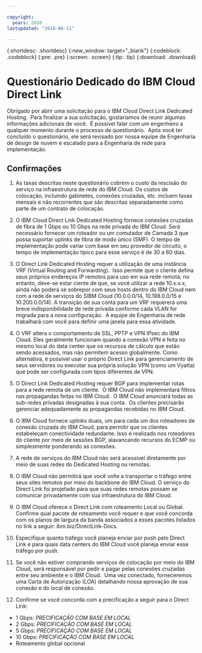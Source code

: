 ```yaml
---

copyright:
  years: 2018
lastupdated: "2018-06-11"

---
```


{:shortdesc: .shortdesc}
{:new_window: target="_blank"}
{:codeblock: .codeblock}
{:pre: .pre}
{:screen: .screen}
{:tip: .tip}
{:download: .download}

# Questionário Dedicado do IBM Cloud Direct Link

Obrigado por abrir uma solicitação para o IBM Cloud Direct Link Dedicated Hosting.  Para finalizar a sua solicitação, gostaríamos de reunir algumas informações adicionais de você.  É possível falar com um engenheiro a qualquer momento durante o processo de questionário.  Após você ter concluído o questionário, ele será revisado por nossa equipe de Engenharia de design de nuvem e escalado para a Engenharia de rede para implementação.

## Confirmações

1. As taxas descritas neste questionário cobrem o custo da rescisão do serviço na infraestrutura de rede do IBM Cloud. Os custos de colocação, incluindo gabinetes, conexões cruzadas, etc. incluem taxas mensais e não recorrentes que são descritas separadamente como parte de um contrato de colocação.

2. O IBM Cloud Direct Link Dedicated Hosting fornece conexões cruzadas de fibra de 1 Gbps ou 10 Gbps na rede privada do IBM Cloud. Será necessário fornecer um roteador ou um comutador de Camada 3 que possa suportar uplinks de fibra de modo único (SMF). O tempo de implementação pode variar com base em seu provedor de circuito, o tempo de implementação típico para esse serviço é de 30 a 60 dias.

3. O Direct Link Dedicated Hosting requer a utilização de uma instância VRF (Virtual Routing and Forwarding).  Isso permite que o cliente defina seus próprios endereços IP remotos para uso em sua rede remota; no entanto, deve-se estar ciente de que, se você utilizar a rede 10.x.x.x, ainda não poderá se sobrepor com seus hosts dentro do IBM Cloud nem com a rede de serviços do SIBM Cloud (10.0.0.0/14, 10.198.0.0/15 e 10.200.0.0/14). A transição de sua conta para um VRF requererá uma breve indisponibilidade de rede privada conforme cada VLAN for migrada para a nova configuração.  A equipe de Engenharia de rede trabalhará com você para definir uma janela para essa atividade.

4. O VRF altera o comportamento de SSL, PPTP e VPN IPsec do IBM Cloud. Eles geralmente funcionam quando a conexão VPN é feita no mesmo local do data center que os recursos de cálculo que estão sendo acessados, mas não permitem acesso globalmente.  Como alternativa, é possível usar o próprio Direct Link para gerenciamento de seus servidores ou executar sua própria solução VPN (como um Vyatta) que pode ser configurada com tipos diferentes de VPN. 

5. O Direct Link Dedicated Hosting requer BGP para implementar rotas para a rede remota de um cliente.  O IBM Cloud não implementará filtros nas propagandas feitas no IBM Cloud.  O IBM Cloud anunciará todas as sub-redes privadas designadas à sua conta.  Os clientes precisarão gerenciar adequadamente as propagandas recebidas no IBM Cloud.

6. O IBM Cloud fornece uplinks duais, um para cada um dos roteadores de conexão cruzada do IBM Cloud, para permitir que os clientes estabeleçam conectividade redundante. Isso é realizado nos roteadores do cliente por meio de sessões BGP, alavancando recursos do ECMP ou simplesmente ponderando as conexões.

7. A rede de serviços do IBM Cloud não será acessível diretamente por meio de suas redes do Dedicated Hosting ou remotas.

8. O IBM Cloud não permitirá que você volte a transportar o tráfego entre seus sites remotos por meio do backbone do IBM Cloud. O serviço do Direct Link foi projetado para que suas redes remotas possam se comunicar privadamente com sua infraestrutura do IBM Cloud.

9. O IBM Cloud oferece o Direct Link com roteamento Local ou Global. Confirme qual pacote de roteamento você requer e que você concorda com os planos de largura da banda associados a esses pacotes listados no link a seguir: ibm.biz/DirectLink-Docs.

10. Especifique quanto tráfego você planeja enviar por push pelo Direct Link e para quais data centers do IBM Cloud você planeja enviar esse tráfego por push.

11. Se você não estiver comprando serviços de colocação por meio do IBM Cloud, será responsável por pedir e pagar pelas conexões cruzadas entre seu ambiente e o IBM Cloud.  Uma vez conectado, forneceremos uma Carta de Autorização (LOA) detalhando nossa aprovação de sua conexão e do local de conexão.

12. Confirme se você concorda com a precificação a seguir para o Direct Link:
 * 1 Gbps: _PRECIFICAÇÃO COM BASE EM LOCAL_ 
* 2 Gbps: _PRECIFICAÇÃO COM BASE EM LOCAL_
* 5 Gbps: _PRECIFICAÇÃO COM BASE EM LOCAL_
* 10 Gbps: _PRECIFICAÇÃO COM BASE EM LOCAL_
* Roteamento global opcional
